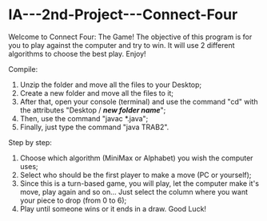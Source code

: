 # IA---2nd-Project---Connect-Four

Welcome to Connect Four: The Game!
The objective of this program is for you to play against the computer and try to win.
It will use 2 different algorithms to choose the best play.
Enjoy!

Compile:
1. Unzip the folder and move all the files to your Desktop;
2. Create a new folder and move all the files to it;
3. After that, open your console (terminal) and use the command "cd" with the attributes "Desktop / ***new folder name***";
4. Then, use the command "javac *.java";
5. Finally, just type the command "java TRAB2".

Step by step:
1. Choose which algorithm (MiniMax or Alphabet) you wish the computer uses;
2. Select who should be the first player to make a move (PC or yourself);
3. Since this is a turn-based game, you will play, let the computer make it's move, play again and so on...
   Just select the column where you want your piece to drop (from 0 to 6);
4. Play until someone wins or it ends in a draw. Good Luck! 
